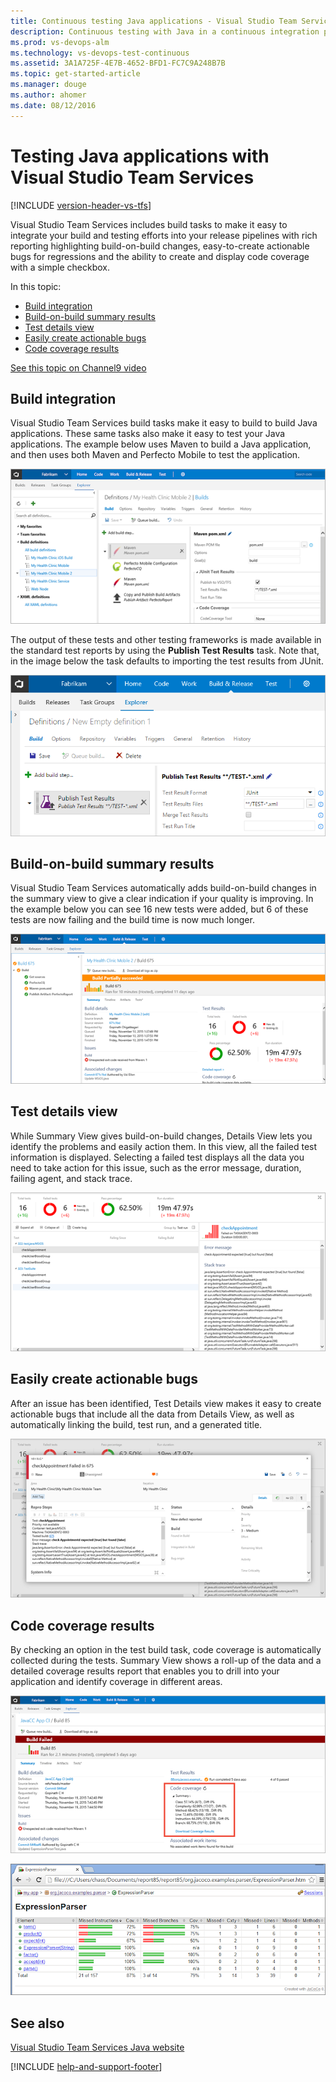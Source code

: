 ```yaml
---
title: Continuous testing Java applications - Visual Studio Team Services
description: Continuous testing with Java in a continuous integration pipeline with Visual Studio Team Services (VSTS)
ms.prod: vs-devops-alm
ms.technology: vs-devops-test-continuous
ms.assetid: 3A1A725F-4E7B-4652-BFD1-FC7C9A248B7B
ms.topic: get-started-article
ms.manager: douge
ms.author: ahomer
ms.date: 08/12/2016
---
```


# Testing Java applications with Visual Studio Team Services

[!INCLUDE [version-header-vs-tfs](_shared/version-header-vs-tfs.md)]

Visual Studio Team Services includes build tasks to
make it easy to integrate your build and testing 
efforts into your release pipelines with rich 
reporting highlighting build-on-build changes, 
easy-to-create actionable bugs for regressions and 
the ability to create and display code coverage 
with a simple checkbox. 

In this topic:

* [Build integration](#build-integration)
* [Build-on-build summary results](#summary-results)
* [Test details view](#test-details)
* [Easily create actionable bugs](#actionable)
* [Code coverage results](#code-coverage)

[See this topic on Channel9 video](https://channel9.msdn.com/Series/Test-Tools-in-Visual-Studio/Testing-Java-Applications-with-Visual-Studio-Team-Services)

<a name="build-integration"></a>
## Build integration

Visual Studio Team Services build tasks make it 
easy to build to build Java applications. These 
same tasks also make it easy to test your Java 
applications. The example below uses Maven to build
a Java application, and then uses both Maven and 
Perfecto Mobile to test the application.

![Visual Studio Team Services build and test integration](_img/continuous-test-java/continuous-test-java-01.png)

The output of these tests and other testing 
frameworks is made available in the standard 
test reports by using the **Publish Test Results**
task. Note that, in the image below the task defaults to 
importing the test results from JUnit.

![Importing the test results from JUnit](_img/continuous-test-java/continuous-test-java-02.png)

<a name="summary-results"></a>
## Build-on-build summary results

Visual Studio Team Services automatically adds 
build-on-build changes in the summary view to give 
a clear indication if your quality is improving.
In the example below you can see 16 new tests were 
added, but 6 of these tests are now failing and the 
build time is now much longer. 

![Tests now failing and the build time is much longer](_img/continuous-test-java/continuous-test-java-03.png)

<a name="test-details"></a>
## Test details view

While Summary View gives build-on-build changes,
Details View lets you identify the problems
and easily action them. In this view, all the 
failed test information is displayed.
Selecting a failed test displays all the data 
you need to take action for this issue, such as
the error message, duration, failing agent, and 
stack trace.

![Viewing the data for a failed test](_img/continuous-test-java/continuous-test-java-04.png)

<a name="actionable"></a>
## Easily create actionable bugs

After an issue has been identified, Test Details
view makes it easy to create actionable bugs that 
include all the data from Details 
View, as well as automatically linking the build, 
test run, and a generated title.

![Creating actionable bugs that include all the data from from Details View](_img/continuous-test-java/continuous-test-java-05.png)

<a name="code-coverage"></a>
## Code coverage results

By checking an option in the test build task, code 
coverage is automatically collected during the 
tests. Summary View shows a roll-up of the data and
a detailed coverage results report that enables you
to drill into your application and identify 
coverage in different areas.

![Code coverage results in the build summary](_img/continuous-test-java/continuous-test-java-06.png)

![Code coverage results in the browser](_img/continuous-test-java/continuous-test-java-07.png)

## See also

[Visual Studio Team Services Java website](http://java.visualstudio.com/)

[!INCLUDE [help-and-support-footer](_shared/help-and-support-footer.md)] 
 
